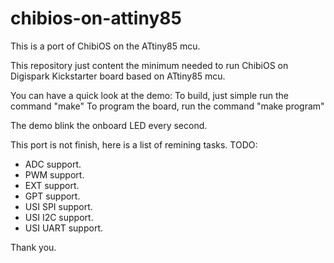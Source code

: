 # chibios-on-attiny85
This is a port of ChibiOS on the ATtiny85 mcu.

This repository just content the minimum needed
to run ChibiOS on Digispark Kickstarter board based
on ATtiny85 mcu.

You can have a quick look at the demo:
To build, just simple run the command "make"
To program the board, run the command "make program"

The demo blink the onboard LED every second.

This port is not finish, here is a list of remining tasks.
TODO:
  - ADC support.
  - PWM support.
  - EXT support.
  - GPT support.
  - USI SPI support.
  - USI I2C support.
  - USI UART support.

Thank you.
